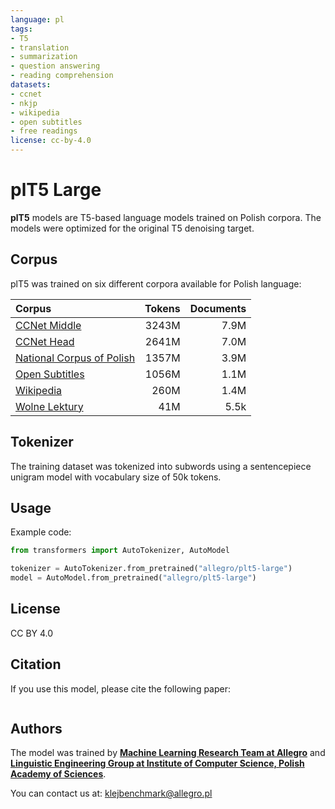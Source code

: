 ```yaml
---
language: pl
tags:
- T5
- translation
- summarization
- question answering
- reading comprehension
datasets:
- ccnet
- nkjp
- wikipedia
- open subtitles
- free readings
license: cc-by-4.0
---
```


# plT5 Large
**plT5** models are T5-based language models trained on Polish corpora. The models were optimized for the original T5 denoising target.

## Corpus
plT5 was trained on six different corpora available for Polish language:

| Corpus | Tokens | Documents |
| :------ | ------: | ------: |
| [CCNet Middle](https://github.com/facebookresearch/cc_net) | 3243M  | 7.9M |
| [CCNet Head](https://github.com/facebookresearch/cc_net) | 2641M  | 7.0M |
| [National Corpus of Polish](http://nkjp.pl/index.php?page=14&lang=1)| 1357M  | 3.9M |
| [Open Subtitles](http://opus.nlpl.eu/OpenSubtitles-v2018.php) | 1056M  | 1.1M 
| [Wikipedia](https://dumps.wikimedia.org/) | 260M  | 1.4M |
| [Wolne Lektury](https://wolnelektury.pl/) | 41M  | 5.5k |

## Tokenizer
The training dataset was tokenized into subwords using a sentencepiece unigram model with
vocabulary size of 50k tokens. 

## Usage
Example code:
```python
from transformers import AutoTokenizer, AutoModel

tokenizer = AutoTokenizer.from_pretrained("allegro/plt5-large")
model = AutoModel.from_pretrained("allegro/plt5-large")
```

## License
CC BY 4.0

## Citation
If you use this model, please cite the following paper:
```

```

## Authors
The model was trained by [**Machine Learning Research Team at Allegro**](https://ml.allegro.tech/) and [**Linguistic Engineering Group at Institute of Computer Science, Polish Academy of Sciences**](http://zil.ipipan.waw.pl/).

You can contact us at: <a href="mailto:klejbenchmark@allegro.pl">klejbenchmark@allegro.pl</a>